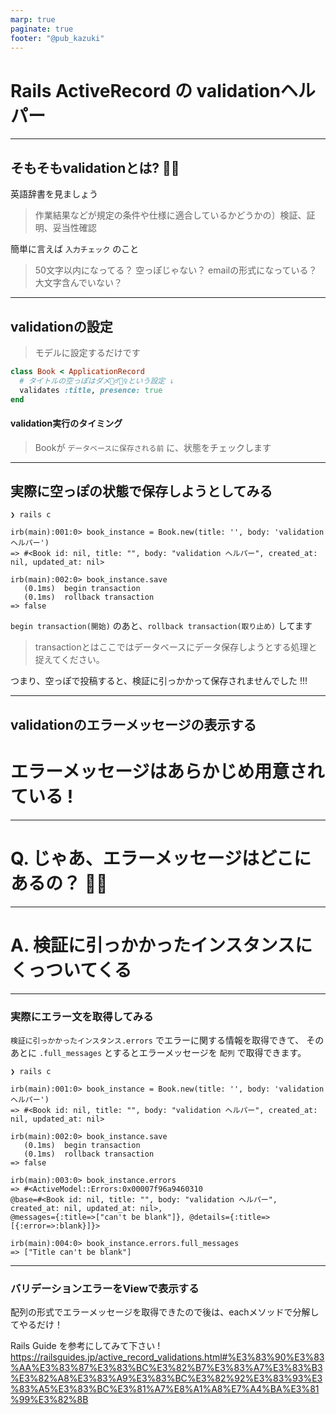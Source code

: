 ```yaml
---
marp: true
paginate: true
footer: "@pub_kazuki"
---
```


<!-- prerender: true -->

<!-- <style>
  section {
    font-size: 20px
  }
</style> -->

# Rails ActiveRecord の validationヘルパー

---

## そもそもvalidationとは? 🤔💭
英語辞書を見ましょう
>作業結果などが規定の条件や仕様に適合しているかどうかの〕検証、証明、妥当性確認

簡単に言えば `入力チェック` のこと
>50文字以内になってる？
>空っぽじゃない？
>emailの形式になっている？
>大文字含んでいない？

---

## validationの設定
>モデルに設定するだけです

```ruby
class Book < ApplicationRecord
  # タイトルの空っぽはダメ🙅‍♂️🙅‍♀️という設定 ↓
  validates :title, presence: true
end
```

#### validation実行のタイミング
> Bookが `データベースに保存される前` に、状態をチェックします

---

## 実際に空っぽの状態で保存しようとしてみる

```
❯ rails c

irb(main):001:0> book_instance = Book.new(title: '', body: 'validation ヘルパー')
=> #<Book id: nil, title: "", body: "validation ヘルパー", created_at: nil, updated_at: nil>

irb(main):002:0> book_instance.save
   (0.1ms)  begin transaction
   (0.1ms)  rollback transaction
=> false
```

`begin transaction(開始)` のあと、`rollback transaction(取り止め)` してます
>transactionとはここではデータベースにデータ保存しようとする処理と捉えてください。

つまり、空っぽで投稿すると、検証に引っかかって保存されませんでした !!!

---

## validationのエラーメッセージの表示する

# エラーメッセージはあらかじめ用意されている !

---

# Q. じゃあ、エラーメッセージはどこにあるの？ 🤔💭

---

# A. 検証に引っかかったインスタンスにくっついてくる

---

### 実際にエラー文を取得してみる

`検証に引っかかったインスタンス.errors` でエラーに関する情報を取得できて、
そのあとに `.full_messages` とするとエラーメッセージを `配列` で取得できます。

```
❯ rails c

irb(main):001:0> book_instance = Book.new(title: '', body: 'validation ヘルパー')
=> #<Book id: nil, title: "", body: "validation ヘルパー", created_at: nil, updated_at: nil>

irb(main):002:0> book_instance.save
   (0.1ms)  begin transaction
   (0.1ms)  rollback transaction
=> false

irb(main):003:0> book_instance.errors
=> #<ActiveModel::Errors:0x00007f96a9460310
@base=#<Book id: nil, title: "", body: "validation ヘルパー", created_at: nil, updated_at: nil>,
@messages={:title=>["can't be blank"]}, @details={:title=>[{:error=>:blank}]}>

irb(main):004:0> book_instance.errors.full_messages
=> ["Title can't be blank"]

```

---

### バリデーションエラーをViewで表示する

配列の形式でエラーメッセージを取得できたので後は、eachメソッドで分解してやるだけ！

Rails Guide を参考にしてみて下さい !
https://railsguides.jp/active_record_validations.html#%E3%83%90%E3%83%AA%E3%83%87%E3%83%BC%E3%82%B7%E3%83%A7%E3%83%B3%E3%82%A8%E3%83%A9%E3%83%BC%E3%82%92%E3%83%93%E3%83%A5%E3%83%BC%E3%81%A7%E8%A1%A8%E7%A4%BA%E3%81%99%E3%82%8B
